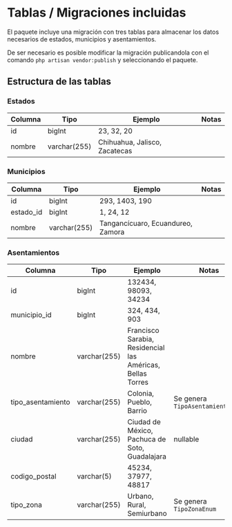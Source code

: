 # Tablas / Migraciones incluidas

El paquete incluye una migración con tres tablas para almacenar los datos necesarios de estados,
municipios y asentamientos.

De ser necesario es posible modificar la migración publicandola con el comando `php artisan vendor:publish` y
seleccionando el paquete.

## Estructura de las tablas

### Estados

|Columna|Tipo        |Ejemplo                      |Notas|
|-------|------------|-----------------------------|-----|
|id     |bigInt      |23, 32, 20                   |     |
|nombre |varchar(255)|Chihuahua, Jalisco, Zacatecas|     |

### Municipios

|Columna  |Tipo        |Ejemplo                          |Notas|
|---------|------------|---------------------------------|-----|
|id       |bigInt      |293, 1403, 190                   |     |
|estado_id|bigInt      |1, 24, 12                        |     |
|nombre   |varchar(255)|Tangancícuaro, Ecuandureo, Zamora|     |

### Asentamientos

|Columna          |Tipo        |Ejemplo                                                   |Notas                           |
|-----------------|------------|----------------------------------------------------------|--------------------------------|
|id               |bigInt      |132434, 98093, 34234                                      |                                |
|municipio_id     |bigInt      |324, 434, 903                                             |                                |
|nombre           |varchar(255)|Francisco Sarabia, Residencial las Américas, Bellas Torres|                                |
|tipo_asentamiento|varchar(255)|Colonia, Pueblo, Barrio                                   |Se genera `TipoAsentamientoEnum`|
|ciudad           |varchar(255)|Ciudad de México, Pachuca de Soto, Guadalajara            |nullable                        |
|codigo_postal    |varchar(5)  |45234, 37977, 48817                                       |                                |
|tipo_zona        |varchar(255)|Urbano, Rural, Semiurbano                                 |Se genera `TipoZonaEnum`        |
